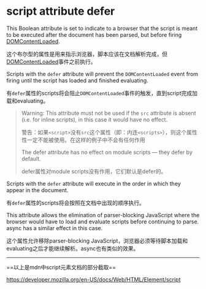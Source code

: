 # script attribute defer

This Boolean attribute is set to indicate to a browser that the script is meant to be executed after the document has been parsed, but before firing [DOMContentLoaded](https://developer.mozilla.org/en-US/docs/Web/API/Document/DOMContentLoaded_event).

这个布尔型的属性是用来指示浏览器，脚本应该在文档解析完成，但[DOMContentLoaded](https://developer.mozilla.org/en-US/docs/Web/API/Document/DOMContentLoaded_event)事件之前执行。

Scripts with the `defer` attribute will prevent the `DOMContentLoaded` event from firing until the script has loaded and finished evaluating.

有`defer`属性的scripts将会阻止`DOMContentLoaded`事件的触发，直到script完成加载和evaluating。

> Warning: This attribute must not be used if the `src` attribute is absent (i.e. for inline scripts), in this case it would have no effect.
>
> 警告：如果`<script>`没有`src`这个属性（即：内连`<scripts>`），则这个属性性一定不能被使用。在这样的例子中不会有任何作用
>
> The defer attribute has no effect on module scripts — they defer by default.
>
> defer属性对module scripts没有作用，它们默认是defer的。

Scripts with the `defer` attribute will execute in the order in which they appear in the document.

有`defer`属性的scripts将会按照在文档中出现的顺序执行。

This attribute allows the elimination of parser-blocking JavaScript where the browser would have to load and evaluate scripts before continuing to parse. async has a similar effect in this case.

这个属性允许移除parser-blocking JavaScript，浏览器必须等待脚本加载和evaluating之后才能继续解析。async也有类似的效果。

---

==以上是mdn中script元素文档的部分截取==

<https://developer.mozilla.org/en-US/docs/Web/HTML/Element/script>
